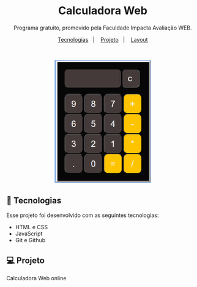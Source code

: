 <h1 align="center"> Calculadora Web </h1>

<p align="center">
Programa gratuito, promovido pela Faculdade Impacta Avaliação WEB.
</p>

<p align="center">
  <a href="#-tecnologias">Tecnologias</a>&nbsp;&nbsp;&nbsp;|&nbsp;&nbsp;&nbsp;
  <a href="#-projeto">Projeto</a>&nbsp;&nbsp;&nbsp;|&nbsp;&nbsp;&nbsp;
  <a href="#-layout">Layout</a>
</p>


<br>

<p align="center">
  <img alt="projeto dev" src=".github/calculadora.png" width="50%">
</p>

## 🚀 Tecnologias

Esse projeto foi desenvolvido com as seguintes tecnologias:

- HTML e CSS
- JavaScript
- Git e Github



## 💻 Projeto

Calculadora Web online
<!-- 
## 🔖 Layout

Você pode visualizar o layout do projeto através [DESSE LINK]https://www.figma.com/file/PgJnj0F6wjlFWUM4dhQAFV/DevLinks-%E2%80%A2-Projeto-Discover-(Community)?type=design&mode=design&t=87fUlUDBFQT8wIMe-0. É necessário ter conta no [Figma](https://figma.com) para acessá-lo.

## :memo: Licença

Esse projeto está sob a licença MIT.

---

Feito com ♥ by Rocketseat :wave: [Participe da nossa comunidade!](https://discord.gg/rocketseat) -->
